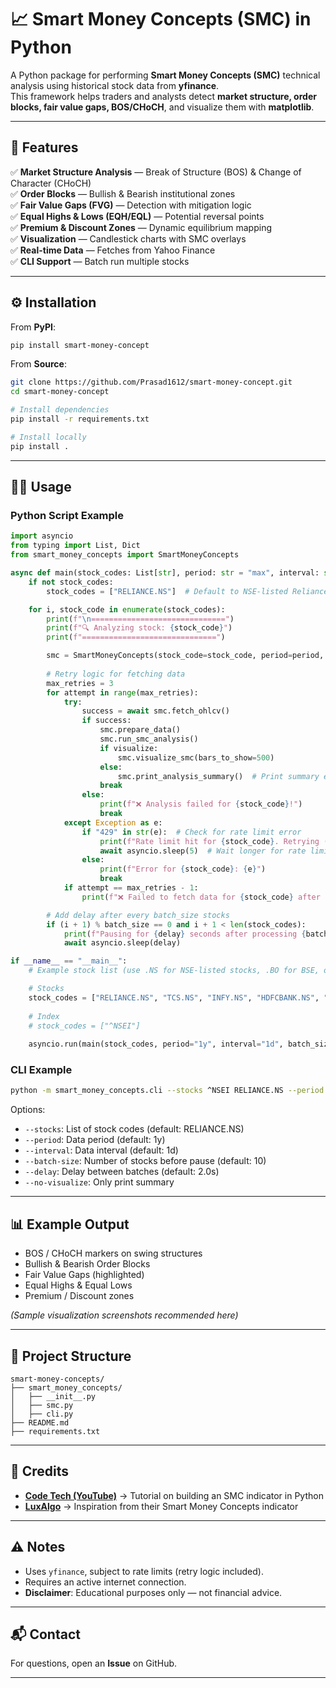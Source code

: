 # 📈 Smart Money Concepts (SMC) in Python  

A Python package for performing **Smart Money Concepts (SMC)** technical analysis using historical stock data from **yfinance**.  
This framework helps traders and analysts detect **market structure, order blocks, fair value gaps, BOS/CHoCH**, and visualize them with **matplotlib**.  

---

## 🚀 Features  
✅ **Market Structure Analysis** — Break of Structure (BOS) & Change of Character (CHoCH)  
✅ **Order Blocks** — Bullish & Bearish institutional zones  
✅ **Fair Value Gaps (FVG)** — Detection with mitigation logic  
✅ **Equal Highs & Lows (EQH/EQL)** — Potential reversal points  
✅ **Premium & Discount Zones** — Dynamic equilibrium mapping  
✅ **Visualization** — Candlestick charts with SMC overlays  
✅ **Real-time Data** — Fetches from Yahoo Finance  
✅ **CLI Support** — Batch run multiple stocks  

---

## ⚙️ Installation  

From **PyPI**:  
```bash
pip install smart-money-concept
```

From **Source**:  
```bash
git clone https://github.com/Prasad1612/smart-money-concept.git
cd smart-money-concept

# Install dependencies
pip install -r requirements.txt

# Install locally
pip install .
```

---

## 🧑‍💻 Usage  

### Python Script Example  
```python
import asyncio
from typing import List, Dict
from smart_money_concepts import SmartMoneyConcepts

async def main(stock_codes: List[str], period: str = "max", interval: str = "1d", batch_size: int = 10, delay: float = 2.0, visualize: bool = True):
    if not stock_codes:
        stock_codes = ["RELIANCE.NS"]  # Default to NSE-listed Reliance

    for i, stock_code in enumerate(stock_codes):
        print(f"\n==============================")
        print(f"🔍 Analyzing stock: {stock_code}")
        print(f"==============================")

        smc = SmartMoneyConcepts(stock_code=stock_code, period=period, interval=interval)
        
        # Retry logic for fetching data
        max_retries = 3
        for attempt in range(max_retries):
            try:
                success = await smc.fetch_ohlcv()
                if success:
                    smc.prepare_data()
                    smc.run_smc_analysis()
                    if visualize:
                        smc.visualize_smc(bars_to_show=500)
                    else:
                        smc.print_analysis_summary()  # Print summary even if visualization is skipped
                    break
                else:
                    print(f"❌ Analysis failed for {stock_code}!")
                    break
            except Exception as e:
                if "429" in str(e):  # Check for rate limit error
                    print(f"Rate limit hit for {stock_code}. Retrying ({attempt + 1}/{max_retries}) after delay...")
                    await asyncio.sleep(5)  # Wait longer for rate limit errors
                else:
                    print(f"Error for {stock_code}: {e}")
                    break
            if attempt == max_retries - 1:
                print(f"❌ Failed to fetch data for {stock_code} after {max_retries} attempts.")

        # Add delay after every batch_size stocks
        if (i + 1) % batch_size == 0 and i + 1 < len(stock_codes):
            print(f"Pausing for {delay} seconds after processing {batch_size} stocks...")
            await asyncio.sleep(delay)

if __name__ == "__main__":
    # Example stock list (use .NS for NSE-listed stocks, .BO for BSE, or others as needed)

    # Stocks
    stock_codes = ["RELIANCE.NS", "TCS.NS", "INFY.NS", "HDFCBANK.NS", "ICICIBANK.NS"]
    
    # Index
    # stock_codes = ["^NSEI"]
    
    asyncio.run(main(stock_codes, period="1y", interval="1d", batch_size=10, delay=2.0, visualize=True))
```

### CLI Example  
```bash
python -m smart_money_concepts.cli --stocks ^NSEI RELIANCE.NS --period 1y --interval 1d
```

Options:  
- `--stocks`: List of stock codes (default: RELIANCE.NS)  
- `--period`: Data period (default: 1y)  
- `--interval`: Data interval (default: 1d)  
- `--batch-size`: Number of stocks before pause (default: 10)  
- `--delay`: Delay between batches (default: 2.0s)  
- `--no-visualize`: Only print summary  

---

## 📊 Example Output  
- BOS / CHoCH markers on swing structures  
- Bullish & Bearish Order Blocks  
- Fair Value Gaps (highlighted)  
- Equal Highs & Equal Lows  
- Premium / Discount zones  

*(Sample visualization screenshots recommended here)*  

---

## 📂 Project Structure  
```
smart-money-concepts/
├── smart_money_concepts/
│   ├── __init__.py
│   ├── smc.py
│   ├── cli.py
├── README.md
├── requirements.txt
```

---

## 🙌 Credits  
- **[Code Tech (YouTube)](https://www.youtube.com/watch?v=s6YWq-W7V6g)** → Tutorial on building an SMC indicator in Python  
- **[LuxAlgo](https://www.luxalgo.com/library/indicator/smart-money-concepts-smc/)** → Inspiration from their Smart Money Concepts indicator  

---

## ⚠️ Notes  
- Uses `yfinance`, subject to rate limits (retry logic included).  
- Requires an active internet connection.  
- **Disclaimer**: Educational purposes only — not financial advice.  

---

## 📬 Contact  
For questions, open an **Issue** on GitHub.  

---


